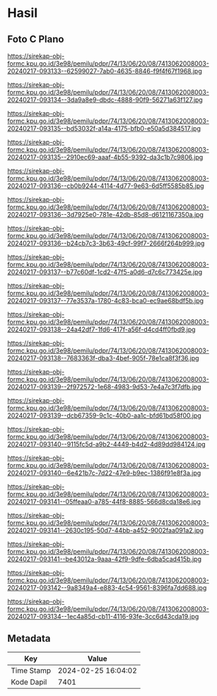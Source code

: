 # Hasil

## Foto C Plano

https://sirekap-obj-formc.kpu.go.id/3e98/pemilu/pdpr/74/13/06/20/08/7413062008003-20240217-093133--62599027-7ab0-4635-8846-f9f4f67f1968.jpg

https://sirekap-obj-formc.kpu.go.id/3e98/pemilu/pdpr/74/13/06/20/08/7413062008003-20240217-093134--3da9a8e9-dbdc-4888-90f9-56271a63f127.jpg

https://sirekap-obj-formc.kpu.go.id/3e98/pemilu/pdpr/74/13/06/20/08/7413062008003-20240217-093135--bd53032f-a14a-4175-bfb0-e50a5d384517.jpg

https://sirekap-obj-formc.kpu.go.id/3e98/pemilu/pdpr/74/13/06/20/08/7413062008003-20240217-093135--2910ec69-aaaf-4b55-9392-da3c1b7c9806.jpg

https://sirekap-obj-formc.kpu.go.id/3e98/pemilu/pdpr/74/13/06/20/08/7413062008003-20240217-093136--cb0b9244-4114-4d77-9e63-6d5ff5585b85.jpg

https://sirekap-obj-formc.kpu.go.id/3e98/pemilu/pdpr/74/13/06/20/08/7413062008003-20240217-093136--3d7925e0-781e-42db-85d8-d6121167350a.jpg

https://sirekap-obj-formc.kpu.go.id/3e98/pemilu/pdpr/74/13/06/20/08/7413062008003-20240217-093136--b24cb7c3-3b63-49cf-99f7-2666f264b999.jpg

https://sirekap-obj-formc.kpu.go.id/3e98/pemilu/pdpr/74/13/06/20/08/7413062008003-20240217-093137--b77c60df-1cd2-47f5-a0d6-d7c6c773425e.jpg

https://sirekap-obj-formc.kpu.go.id/3e98/pemilu/pdpr/74/13/06/20/08/7413062008003-20240217-093137--77e3537a-1780-4c83-bca0-ec9ae68bdf5b.jpg

https://sirekap-obj-formc.kpu.go.id/3e98/pemilu/pdpr/74/13/06/20/08/7413062008003-20240217-093138--24a42df7-1fd6-417f-a56f-d4cd4ff0fbd9.jpg

https://sirekap-obj-formc.kpu.go.id/3e98/pemilu/pdpr/74/13/06/20/08/7413062008003-20240217-093138--7683363f-dba3-4bef-905f-78e1ca8f3f36.jpg

https://sirekap-obj-formc.kpu.go.id/3e98/pemilu/pdpr/74/13/06/20/08/7413062008003-20240217-093139--2f972572-1e68-4983-9d53-7e4a7c3f7dfb.jpg

https://sirekap-obj-formc.kpu.go.id/3e98/pemilu/pdpr/74/13/06/20/08/7413062008003-20240217-093139--dcb67359-9c1c-40b0-aa1c-bfd61bd58f00.jpg

https://sirekap-obj-formc.kpu.go.id/3e98/pemilu/pdpr/74/13/06/20/08/7413062008003-20240217-093140--9115fc5d-a9b2-4449-b4d2-4d89dd984124.jpg

https://sirekap-obj-formc.kpu.go.id/3e98/pemilu/pdpr/74/13/06/20/08/7413062008003-20240217-093140--6e421b7c-7d22-47e9-b9ec-1386f91e8f3a.jpg

https://sirekap-obj-formc.kpu.go.id/3e98/pemilu/pdpr/74/13/06/20/08/7413062008003-20240217-093141--05ffeaa0-a785-44f8-8885-566d8cda18e6.jpg

https://sirekap-obj-formc.kpu.go.id/3e98/pemilu/pdpr/74/13/06/20/08/7413062008003-20240217-093141--2630c195-50d7-44bb-a452-9002faa091a2.jpg

https://sirekap-obj-formc.kpu.go.id/3e98/pemilu/pdpr/74/13/06/20/08/7413062008003-20240217-093141--be43012a-9aaa-42f9-9dfe-6dba5cad415b.jpg

https://sirekap-obj-formc.kpu.go.id/3e98/pemilu/pdpr/74/13/06/20/08/7413062008003-20240217-093142--9a8349a4-e883-4c54-9561-8396fa7dd688.jpg

https://sirekap-obj-formc.kpu.go.id/3e98/pemilu/pdpr/74/13/06/20/08/7413062008003-20240217-093134--1ec4a85d-cb11-4116-93fe-3cc6d43cda19.jpg


## Metadata

| Key        | Value               |
| ---------- | ------------------- |
| Time Stamp | 2024-02-25 16:04:02 |
| Kode Dapil | 7401                |



